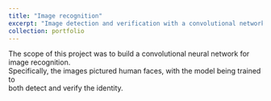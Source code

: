 ```yaml
---
title: "Image recognition"
excerpt: "Image detection and verification with a convolutional network. <br/><img src='/images/fight-club.png'>"
collection: portfolio
---
```


The scope of this project was to build a convolutional neural network for image recognition.  
Specifically, the images pictured human faces, with the model being trained to  
both detect and verify the identity.


